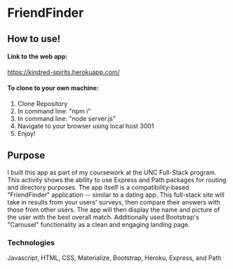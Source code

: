 # FriendFinder
## How to use!
#### Link to the web app:
https://kindred-spirits.herokuapp.com/

#### To clone to your own machine:
1) Clone Repository
2) In command line: "npm i"
3) In command line: "node server.js"
4) Navigate to your browser using local host 3001
5) Enjoy!

## Purpose
I built this app as part of my coursework at the UNC Full-Stack program. This activity shows the ability to use Express and Path packages for routing and directory purposes. The app itself is a compatibility-based "FriendFinder" application -- similar to a dating app. This full-stack site will take in results from your users' surveys, then compare their answers with those from other users. The app will then display the name and picture of the user with the best overall match. Additionally used Bootstrap's "Carousel" functionality as a clean and engaging landing page.

### Technologies
Javascript, HTML, CSS, Materialize, Bootstrap, Heroku, Express, and Path

